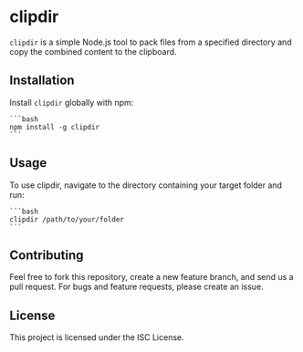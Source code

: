 # clipdir

`clipdir` is a simple Node.js tool to pack files from a specified directory and copy the combined content to the clipboard.

## Installation

Install `clipdir` globally with npm:

    ```bash
    npm install -g clipdir
    ```

## Usage

To use clipdir, navigate to the directory containing your target folder and run:

    ```bash
    clipdir /path/to/your/folder
    ```

## Contributing

Feel free to fork this repository, create a new feature branch, and send us a pull request. For bugs and feature requests, please create an issue.

## License

This project is licensed under the ISC License.
